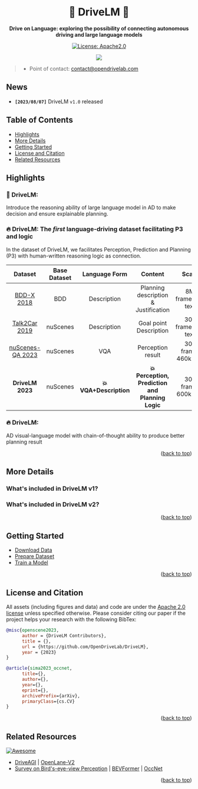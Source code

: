 <div id="top" align="center">

# 🚀  DriveLM  🚀

**Drive on Language: exploring the possibility of connecting autonomous driving and large language models**

<a href="#license-and-citation">
  <img alt="License: Apache2.0" src="https://img.shields.io/badge/license-Apache%202.0-blue.svg"/>
</a>



<p align="center">
  <img src="demo.gif">
</p>

</div>

> - Point of contact: [contact@opendrivelab.com](mailto:contact@opendrivelab.com)

## News

- **`[2023/08/07]`** DriveLM `v1.0` released

## Table of Contents
- [Highlights](#highlights)
- [More Details](#more-details)
- [Getting Started](#getting-started)
- [License and Citation](#license-and-citation)
- [Related Resources](#related-resources)

## Highlights

### :car: DriveLM:
Introduce the reasoning ability of large language model in AD to make decision and ensure explainable planning.


### :fire: DriveLM: The *first* language-driving dataset facilitating P3 and logic

In the dataset of DriveLM, we facilitates Perception, Prediction and Planning (P3) with human-written reasoning logic as connection.

<center>
  
|  Dataset  | Base Dataset |      Language Form    |   Content | Scale      |  Release?|
|:---------:|:-------------:|:--------------------:|:------:|:--------------------------------------------:|:----------:|
| [BDD-X 2018](https://github.com/JinkyuKimUCB/explainable-deep-driving)  |  BDD  | Description | Planning description & Justification    | 8M frame,20k text   |**:heavy_check_mark:**|
| [Talk2Car 2019](https://github.com/talk2car/Talk2Car)   |      nuScenes    | Description |  Goal point Description | 30k frame,10k text | **:heavy_check_mark:**|
| [nuScenes-QA 2023](https://arxiv.org/abs/2305.14836)   |   nuScenes  | VQA |  Perception result     | 30k frame, 460k text| :x:|
| **DriveLM 2023** | nuScenes| **:boom: VQA+Description** | **:boom:Perception, Prediction and Planning Logic** | 30k frame, 600k text|**:heavy_check_mark:** Mid August|

</center>







### :fire: DriveLM:

AD visual-language model with chain-of-thought ability to produce better planning result





<p align="right">(<a href="#top">back to top</a>)</p>




## More Details

### What's included in DriveLM v1?


### What's included in DriveLM v2?



<p align="right">(<a href="#top">back to top</a>)</p>


## Getting Started
- [Download Data](/docs/getting_started.md#download-data)
- [Prepare Dataset](/docs/getting_started.md#prepare-dataset)
- [Train a Model](/docs/getting_started.md#train-a-model)


<p align="right">(<a href="#top">back to top</a>)</p>


## License and Citation
All assets (including figures and data) and code are under the [Apache 2.0 license](./LICENSE) unless specified otherwise.
Please consider citing our paper if the project helps your research with the following BibTex:

```bibtex
@misc{openscene2023,
      author = {DriveLM Contributors},
      title = {},
      url = {https://github.com/OpenDriveLab/DriveLM},
      year = {2023}
}

@article{sima2023_occnet,
      title={}, 
      author={},
      year={},
      eprint={},
      archivePrefix={arXiv},
      primaryClass={cs.CV}
}
```

<p align="right">(<a href="#top">back to top</a>)</p>

## Related Resources
[![Awesome](https://awesome.re/badge.svg)](https://awesome.re)
- [DriveAGI](https://github.com/OpenDriveLab/DriveAGI)  | [OpenLane-V2](https://github.com/OpenDriveLab/OpenLane-V2)
- [Survey on Bird's-eye-view Perception](https://github.com/OpenDriveLab/BEVPerception-Survey-Recipe) | [BEVFormer](https://github.com/fundamentalvision/BEVFormer) |  [OccNet](https://github.com/OpenDriveLab/OccNet)


<p align="right">(<a href="#top">back to top</a>)</p>

